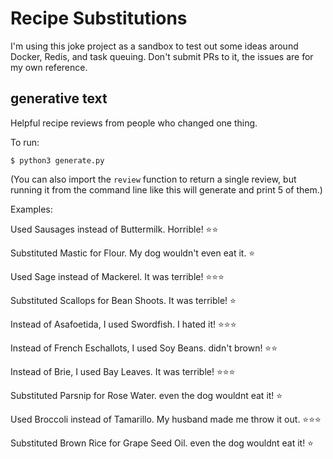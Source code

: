 # Recipe Substitutions

I'm using this joke project as a sandbox to test out some ideas around Docker, Redis, and task queuing. Don't submit PRs to it, the issues are for my own reference. 

## generative text 

Helpful recipe reviews from people who changed one thing.

To run:

```
$ python3 generate.py
```

(You can also import the `review` function to return a single review, but running it from the command line like this will generate and print 5 of them.)

Examples:

Used Sausages instead of Buttermilk. Horrible! ⭐⭐

Substituted Mastic for Flour. My dog wouldn't even eat it. ⭐

Used Sage instead of Mackerel. It was terrible! ⭐⭐⭐

Substituted Scallops for Bean Shoots. It was terrible! ⭐

Instead of Asafoetida, I used Swordfish. I hated it! ⭐⭐⭐

Instead of French Eschallots, I used Soy Beans. didn't brown! ⭐⭐

Instead of Brie, I used Bay Leaves. It was terrible! ⭐⭐⭐

Substituted Parsnip for Rose Water. even the dog wouldnt eat it! ⭐

Used Broccoli instead of Tamarillo. My husband made me throw it out. ⭐⭐⭐

Substituted Brown Rice for Grape Seed Oil. even the dog wouldnt eat it! ⭐

